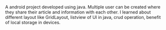 A android project developed using java. Multiple user can be created where they share their article and information with each other. 
I learned about different layout like GridLayout, listview of UI in java, crud operation, benefit of local storage in devices.
